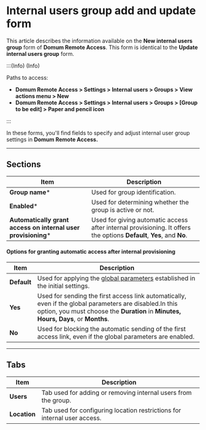 # Internal users group add and update form

This article describes the information available on the **New internal users group** form of **Domum Remote Access**. This form is identical to the **Update internal users group** form.

:::(Info) (Info)

Paths to access:

* **Domum Remote Access > Settings > Internal users > Groups > View actions menu > New**
* **Domum Remote Access > Settings > Internal users > Groups > [Group to be edit] > Paper and pencil icon**

:::

In these forms, you'll find fields to specify and adjust internal user group settings in **Domum Remote Access.**

* * *
## Sections

| Item | Description |
| --- | --- |
| **Group name*** | Used for group identification. |
| **Enabled*** | Used for determining whether the group is active or not. |
|**Automatically grant access on internal user provisioning*** | Used for giving automatic access after internal provisioning. It offers the options **Default**, **Yes**, and **No**.|

#### Options for granting automatic access after internal provisioning

|Item | Description |
| --- | --- |
| **Default** |Used for applying the [global parameters](/v3-32/docs/domum-how-to-set-the-parameters) established in the initial settings. |
| **Yes** | Used for sending the first access link automatically, even if the global parameters are disabled.In this option, you must choose the **Duration** in **Minutes, Hours, Days**, or **Months**. |
| **No**| Used for blocking the automatic sending of the first access link, even if the global parameters are enabled. |

* * *
## Tabs

| Item | Description |
| --- | --- |
| **Users** | Tab used for adding or removing internal users from the group. |
| **Location** | Tab used for configuring location restrictions for internal user access. |
